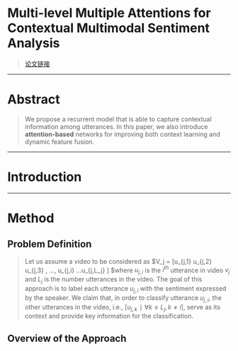 # Multi-level Multiple Attentions for Contextual Multimodal Sentiment Analysis
> [论文链接](https://github.com/Eurus-Holmes/Research_Papers/blob/master/papers/multiple-attentions-for-multimodal-sentiment-analysis.pdf)

----------
# Abstract

> We propose a recurrent model that is able to capture contextual information among utterances. In this paper, we also introduce **attention-based** networks for improving both context learning and dynamic feature fusion. 

----------
# Introduction

----------
# Method
## Problem Definition

> Let us assume a video to be considered as $V_j = [u_{j,1} u_{j,2} u_{j,3} , ..., u_{j,i} ...u_{j,L_j} ] $where $u_{j,i}$ is the $i^{th}$ utterance in video $v_j$ and $L_j$ is the number utterances in the video. The goal of this approach is to label each utterance $u_{j,i}$ with the sentiment expressed by the speaker. We claim that, in order to classify utterance $u_{j,i}$, the other utterances in the video, i.e., $[u_{j,k} ∣ ∀k ≤ L_j,k ≠ i]$, serve as its context and provide key information for the classification.

## Overview of the Approach
